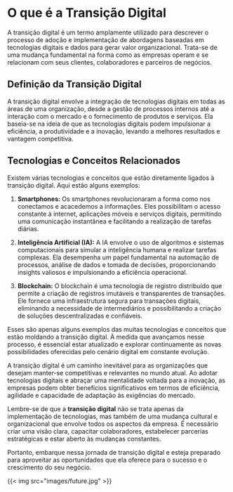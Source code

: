 # O que é a Transição Digital

A transição digital é um termo amplamente utilizado para descrever o processo de adoção e implementação de abordagens baseadas em tecnologias digitais e dados para gerar valor organizacional. Trata-se de uma mudança fundamental na forma como as empresas operam e se relacionam com seus clientes, colaboradores e parceiros de negócios.

## Definição da Transição Digital
A transição digital envolve a integração de tecnologias digitais em todas as áreas de uma organização, desde a gestão de processos internos até a interação com o mercado e o fornecimento de produtos e serviços. Ela baseia-se na ideia de que as tecnologias digitais podem impulsionar a eficiência, a produtividade e a inovação, levando a melhores resultados e vantagem competitiva.

## Tecnologias e Conceitos Relacionados
Existem várias tecnologias e conceitos que estão diretamente ligados à transição digital. Aqui estão alguns exemplos:

1. **Smartphones:** Os smartphones revolucionaram a forma como nos conectamos e acacedemos a informações. Eles possibilitam o acesso constante à internet, aplicações móveis e serviços digitais, permitindo uma comunicação instantânea e facilitando a realização de tarefas diárias.

2. **Inteligência Artificial (IA):** A IA envolve o uso de algoritmos e sistemas computacionais para simular a inteligência humana e realizar tarefas complexas. Ela desempenha um papel fundamental na automação de processos, análise de dados e tomada de decisões, proporcionando insights valiosos e impulsionando a eficiência operacional.

3. **Blockchain:** O blockchain é uma tecnologia de registro distribuído que permite a criação de registros imutáveis e transparentes de transações. Ele fornece uma infraestrutura segura para transações digitais, eliminando a necessidade de intermediários e possibilitando a criação de soluções descentralizadas e confiáveis.

Esses são apenas alguns exemplos das muitas tecnologias e conceitos que estão moldando a transição digital. À medida que avançamos nesse processo, é essencial estar atualizado e explorar continuamente as novas possibilidades oferecidas pelo cenário digital em constante evolução.

A transição digital é um caminho inevitável para as organizações que desejam manter-se competitivas e relevantes no mundo atual. Ao adotar tecnologias digitais e abraçar uma mentalidade voltada para a inovação, as empresas podem obter benefícios significativos em termos de eficiência, agilidade e capacidade de adaptação às exigências do mercado.

Lembre-se de que a **transição digital** não se trata apenas da implementação de tecnologias, mas também de uma mudança cultural e organizacional que envolve todos os aspectos da empresa. É necessário criar uma visão clara, capacitar colaboradores, estabelecer parcerias estratégicas e estar aberto às mudanças constantes.

Portanto, embarque nessa jornada de transição digital e esteja preparado para aproveitar as oportunidades que ela oferece para o sucesso e o crescimento do seu negócio.

{{< img src="images/future.jpg" >}}
